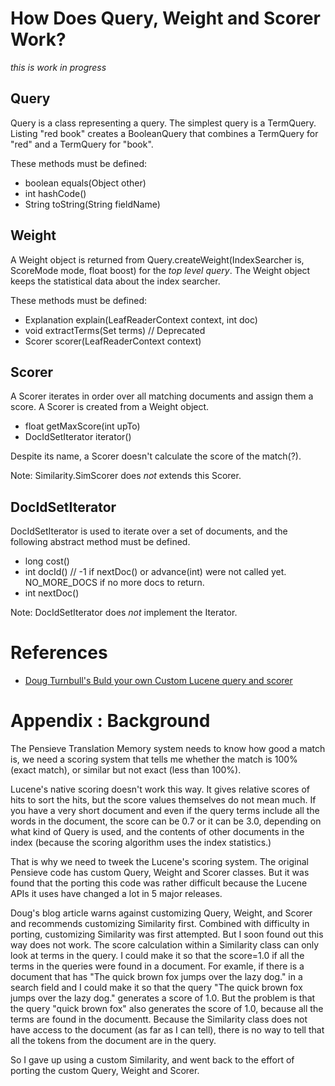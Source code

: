 # How Does Query, Weight and Scorer Work?
*this is work in progress*
## Query
Query is a class representing a query. The simplest query is a TermQuery. Listing "red book" creates a BooleanQuery that combines a TermQuery for "red" and a TermQuery for "book".

These methods must be defined:
* boolean equals(Object other)
* int hashCode()
* String toString(String fieldName)

## Weight
A Weight object is returned from Query.createWeight(IndexSearcher is, ScoreMode mode, float boost) for the *top level query*. The Weight object keeps the statistical data about the index searcher.

These methods must be defined:
* Explanation explain(LeafReaderContext context, int doc)
* void extractTerms(Set<Term> terms)  // Deprecated
* Scorer scorer(LeafReaderContext context)
  
## Scorer
A Scorer iterates in order over all matching documents and assign them a score. A Scorer is created from a Weight object.

* float getMaxScore(int upTo)
* DocIdSetIterator iterator()
  
Despite its name, a Scorer doesn't calculate the score of the match(?).

Note: Similarity.SimScorer does *not* extends this Scorer.

## DocIdSetIterator
  
DocIdSetIterator is used to iterate over a set of documents, and the following abstract method must be defined.

* long cost()
* int docId() // -1 if nextDoc() or advance(int) were not called yet. NO_MORE_DOCS if no more docs to return.
* int nextDoc()
  

  
Note: DocIdSetIterator does *not* implement the Iterator.
  


# References

* [Doug Turnbull's Buld your own Custom Lucene query and scorer](https://opensourceconnections.com/blog/2014/01/20/build-your-own-custom-lucene-query-and-scorer/)

# Appendix : Background
The Pensieve Translation Memory system needs to know how good a match is, we need a scoring system that tells me whether the match is 100% (exact match), or similar but not exact (less than 100%).

Lucene's native scoring doesn't work this way. 
It gives relative scores of hits to sort the hits, but the score values themselves do not mean much. 
If you have a very short document and even if the query terms include all the words in the document, the score can be 0.7 or it can be 3.0, depending on what kind of Query is used, and the contents of other documents in the index (because the scoring algorithm uses the index statistics.)

That is why we need to tweek the Lucene's scoring system. 
The original Pensieve code has custom Query, Weight and Scorer classes. 
But it was found that the porting this code was rather difficult because the Lucene APIs it uses have changed a lot in 5 major releases.

Doug's blog article warns against customizing Query, Weight, and Scorer and recommends customizing Similarity first. 
Combined with difficulty in porting, customizing Similarity was first attempted. 
But I soon found out this way does not work. 
The score calculation within a Similarity class can only look at terms in the query. 
I could make it so that the score=1.0 if all the terms in the queries were found in a document. 
For examle, if there is a document that has "The quick brown fox jumps over the lazy dog." in a search field and I could make it so that the query "The quick brown fox jumps over the lazy dog." generates a score of 1.0.
But the problem is that the query "quick brown fox" also generates the score of 1.0, because all the terms are found in the documentt.
Because the Similarity class does not have access to the document (as far as I can tell), there is no way to tell that all the tokens from the document are in the query.

So I gave up using a custom Similarity, and went back to the effort of porting the custom Query, Weight and Scorer.
